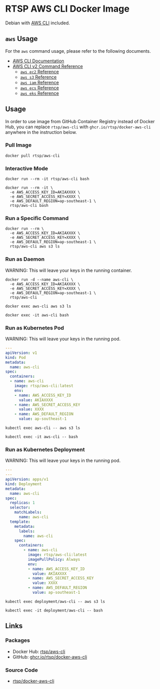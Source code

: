 # RTSP AWS CLI Docker Image

Debian with [AWS CLI](https://github.com/aws/aws-cli/tree/v2) included.


## `aws` Usage

For the `aws` command usage, please refer to the following documents.

- [AWS CLI Documentation](https://docs.aws.amazon.com/cli/)
- [AWS CLI v2 Command Reference](https://awscli.amazonaws.com/v2/documentation/api/latest/reference/index.html)
  - [`aws ec2` Reference](https://awscli.amazonaws.com/v2/documentation/api/latest/reference/ec2/index.html)
  - [`aws s3` Reference](https://awscli.amazonaws.com/v2/documentation/api/latest/reference/s3/index.html)
  - [`aws iam` Reference](https://awscli.amazonaws.com/v2/documentation/api/latest/reference/iam/index.html)
  - [`aws ecs` Reference](https://awscli.amazonaws.com/v2/documentation/api/latest/reference/ecs/index.html)
  - [`aws eks` Reference](https://awscli.amazonaws.com/v2/documentation/api/latest/reference/eks/index.html)


## Usage

In order to use image from GitHub Container Registry instead of Docker Hub, you can replace `rtsp/aws-cli` with `ghcr.io/rtsp/docker-aws-cli` anywhere in the instruction below.

### Pull Image

```ShellSession
docker pull rtsp/aws-cli
```

### Interactive Mode

```ShellSession
docker run --rm -it rtsp/aws-cli bash
```

```ShellSession
docker run --rm -it \
  -e AWS_ACCESS_KEY_ID=AKIAXXXX \
  -e AWS_SECRET_ACCESS_KEY=XXXX \
  -e AWS_DEFAULT_REGION=ap-southeast-1 \
  rtsp/aws-cli bash
```

### Run a Specific Command

```ShellSession
docker run --rm \
  -e AWS_ACCESS_KEY_ID=AKIAXXXX \
  -e AWS_SECRET_ACCESS_KEY=XXXX \
  -e AWS_DEFAULT_REGION=ap-southeast-1 \
  rtsp/aws-cli aws s3 ls
```

### Run as Daemon

WARNING: This will leave your keys in the running container.

```ShellSession
docker run -d --name aws-cli \
  -e AWS_ACCESS_KEY_ID=AKIAXXXX \
  -e AWS_SECRET_ACCESS_KEY=XXXX \
  -e AWS_DEFAULT_REGION=ap-southeast-1 \
  rtsp/aws-cli
```

```ShellSession
docker exec aws-cli aws s3 ls

docker exec -it aws-cli bash
```

### Run as Kubernetes Pod

WARNING: This will leave your keys in the running pod.

```yaml
---
apiVersion: v1
kind: Pod
metadata:
  name: aws-cli
spec:
  containers:
  - name: aws-cli
    image: rtsp/aws-cli:latest
    env:
    - name: AWS_ACCESS_KEY_ID
      value: AKIAXXXX
    - name: AWS_SECRET_ACCESS_KEY
      value: XXXX
    - name: AWS_DEFAULT_REGION
      value: ap-southeast-1
```

```ShellSession
kubectl exec aws-cli -- aws s3 ls

kubectl exec -it aws-cli -- bash
```

### Run as Kubernetes Deployment

WARNING: This will leave your keys in the running pod.

```yaml
---
---
apiVersion: apps/v1
kind: Deployment
metadata:
  name: aws-cli
spec:
  replicas: 1
  selector:
    matchLabels:
      name: aws-cli
  template:
    metadata:
      labels:
        name: aws-cli
    spec:
      containers:
        - name: aws-cli
          image: rtsp/aws-cli:latest
          imagePullPolicy: Always
          env:
          - name: AWS_ACCESS_KEY_ID
            value: AKIAXXXX
          - name: AWS_SECRET_ACCESS_KEY
            value: XXXX
          - name: AWS_DEFAULT_REGION
            value: ap-southeast-1
```

```ShellSession
kubectl exec deployment/aws-cli -- aws s3 ls

kubectl exec -it deployment/aws-cli -- bash
```


## Links

### Packages

- Docker Hub: [rtsp/aws-cli](https://hub.docker.com/r/rtsp/aws-cli/)
- GitHub: [ghcr.io/rtsp/docker-aws-cli](https://github.com/rtsp/docker-aws-cli/pkgs/container/docker-aws-cli)

### Source Code

- [rtsp/docker-aws-cli](https://github.com/rtsp/docker-aws-cli)
